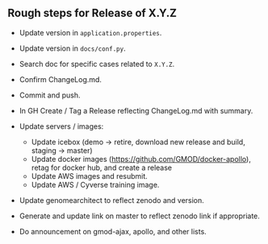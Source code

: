 ## Rough steps for Release of X.Y.Z

- Update version in ```application.properties```.
- Update version in ```docs/conf.py```.
- Search doc for specific cases related to ```X.Y.Z```.
- Confirm ChangeLog.md.
- Commit and push.
- In GH Create / Tag a Release reflecting ChangeLog.md with summary.

- Update servers / images:
    - Update icebox (demo -> retire, download new release and build, staging -> master)
    - Update docker images (https://github.com/GMOD/docker-apollo), retag for docker hub, and create a release
    - Update AWS images and resubmit.
    - Update AWS  / Cyverse training image.
    
- Update genomearchitect to reflect zenodo and version.
- Generate and update link on master to reflect zenodo link if appropriate.
- Do announcement on gmod-ajax, apollo, and other lists.
